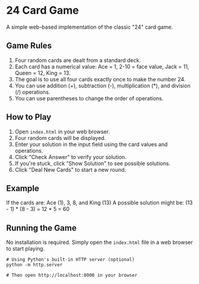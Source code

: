 # 24 Card Game

A simple web-based implementation of the classic "24" card game.

## Game Rules

1. Four random cards are dealt from a standard deck.
2. Each card has a numerical value: Ace = 1, 2-10 = face value, Jack = 11, Queen = 12, King = 13.
3. The goal is to use all four cards exactly once to make the number 24.
4. You can use addition (+), subtraction (-), multiplication (*), and division (/) operations.
5. You can use parentheses to change the order of operations.

## How to Play

1. Open `index.html` in your web browser.
2. Four random cards will be displayed.
3. Enter your solution in the input field using the card values and operations.
4. Click "Check Answer" to verify your solution.
5. If you're stuck, click "Show Solution" to see possible solutions.
6. Click "Deal New Cards" to start a new round.

## Example

If the cards are: Ace (1), 3, 8, and King (13)
A possible solution might be: (13 - 1) * (8 - 3) = 12 * 5 = 60

## Running the Game

No installation is required. Simply open the `index.html` file in a web browser to start playing.

```
# Using Python's built-in HTTP server (optional)
python -m http.server

# Then open http://localhost:8000 in your browser
```
